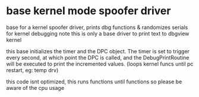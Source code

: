 # base kernel mode spoofer driver
base for a kernel spoofer driver, prints dbg functions &amp; randomizes serials for kernel debugging
note this is only a base driver to print text to dbgview kernel

this base initializes the timer and the DPC object. The timer is set to trigger every second, 
at which point the DPC is called, and the DebugPrintRoutine will be executed to print the incremented values.
(loops kernel funcs until pc restart, eg: temp drv)

this code isnt optimized, this runs functions until functions so please be aware of the cpu usage
